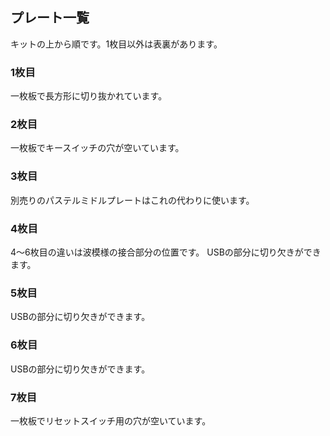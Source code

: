 ## プレート一覧
キットの上から順です。1枚目以外は表裏があります。
### 1枚目
一枚板で長方形に切り抜かれています。
### 2枚目
一枚板でキースイッチの穴が空いています。
### 3枚目
別売りのパステルミドルプレートはこれの代わりに使います。
### 4枚目
4〜6枚目の違いは波模様の接合部分の位置です。
USBの部分に切り欠きができます。
### 5枚目
USBの部分に切り欠きができます。
### 6枚目
USBの部分に切り欠きができます。
### 7枚目
一枚板でリセットスイッチ用の穴が空いています。
